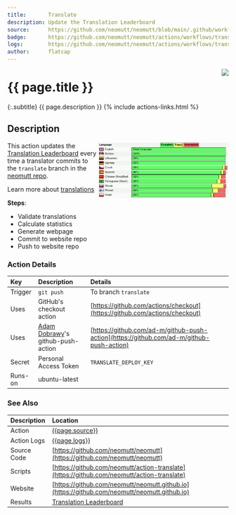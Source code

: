 ```yaml
---
title:       Translate
description: Update the Translation Leaderboard
source:      https://github.com/neomutt/neomutt/blob/main/.github/workflows/translate.yml
badge:       https://github.com/neomutt/neomutt/actions/workflows/translate.yml/badge.svg
logs:        https://github.com/neomutt/neomutt/actions/workflows/translate.yml
author:      flatcap
---
```


<div style="float: right;">
<a href="{{page.logs}}"><img src="{{page.badge}}" /></a>
</div>

# {{ page.title }}

{:.subtitle}
{{ page.description }}
{% include actions-links.html %}

## Description

<a href="https://neomutt.org/translate"><img style="float: right; width: 300px" src="/images/leaderboard.png"></a>

This action updates the [Translation Leaderboard](https://neomutt.org/translate)
every time a translator commits to the `translate` branch in the
[neomutt repo](https://github.com/neomutt/neomutt).

Learn more about [translations](../../translate)

**Steps**:
- Validate translations
- Calculate statistics
- Generate webpage
- Commit to website repo
- Push to website repo

### Action Details

| Key     | Description                                                  | Details                                                                                  |
| :------ | :----------------------------------------------------------- | :--------------------------------------------------------------------------------------- |
| Trigger | `git push`                                                   | To branch `translate`                                                                    |
| Uses    | GitHub's checkout action                                     | [https://github.com/actions/checkout](https://github.com/actions/checkout)               |
| Uses    | [Adam Dobrawy](https://github.com/ad-m)'s github-push-action | [https://github.com/ad-m/github-push-action](https://github.com/ad-m/github-push-action) |
| Secret  | Personal Access Token                                        | `TRANSLATE_DEPLOY_KEY`                                                                   |
| Runs-on | ubuntu-latest                                                |                                                                                          |

### See Also

| Description | Location                                                                                     |
| :---------- | :------------------------------------------------------------------------------------------- |
| Action      | [{{page.source}}]({{page.source}})                                                           |
| Action Logs | [{{page.logs}}]({{page.logs}})                                                               |
| Source Code | [https://github.com/neomutt/neomutt](https://github.com/neomutt/neomutt)                     |
| Scripts     | [https://github.com/neomutt/action-translate](https://github.com/neomutt/action-translate)   |
| Website     | [https://github.com/neomutt/neomutt.github.io](https://github.com/neomutt/neomutt.github.io) |
| Results     | [Translation Leaderboard](https://neomutt.org/translate)                                     |


